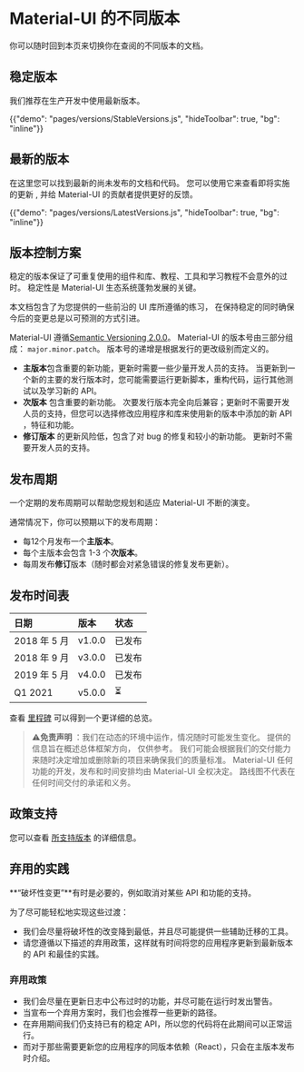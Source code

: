 # Material-UI 的不同版本

<p class="description">你可以随时回到本页来切换你在查阅的不同版本的文档。</p>

## 稳定版本

我们推荐在生产开发中使用最新版本。

{{"demo": "pages/versions/StableVersions.js", "hideToolbar": true, "bg": "inline"}}

## 最新的版本

在这里您可以找到最新的尚未发布的文档和代码。 您可以使用它来查看即将实施的更新 , 并给 Material-UI 的贡献者提供更好的反馈。

{{"demo": "pages/versions/LatestVersions.js", "hideToolbar": true, "bg": "inline"}}

## 版本控制方案

稳定的版本保证了可重复使用的组件和库、教程、工具和学习教程不会意外的过时。 稳定性是 Material-UI 生态系统蓬勃发展的关键。

本文档包含了为您提供的一些前沿的 UI 库所遵循的练习， 在保持稳定的同时确保今后的变更总是以可预测的方式引进。

Material-UI 遵循[Semantic Versioning 2.0.0](https://semver.org/)。 Material-UI 的版本号由三部分组成： `major.minor.patch`。 版本号的递增是根据发行的更改级别而定义的。

- **主版本**包含重要的新功能，更新时需要一些少量开发人员的支持。 当更新到一个新的主要的发行版本时，您可能需要运行更新脚本，重构代码，运行其他测试以及学习新的 API。
- **次版本** 包含重要的新功能。 次要发行版本完全向后兼容；更新时不需要开发人员的支持，但您可以选择修改应用程序和库来使用新的版本中添加的新 API ，特征和功能。
- **修订版本** 的更新风险低，包含了对 bug 的修复和较小的新功能。 更新时不需要开发人员的支持。

## 发布周期

一个定期的发布周期可以帮助您规划和适应 Material-UI 不断的演变。

通常情况下，你可以预期以下的发布周期：

- 每12个月发布一个**主版本**。
- 每个主版本会包含 1-3 个**次版本**。
- 每周发布**修订**版本（随时都会对紧急错误的修复发布更新）。

## 发布时间表

| 日期         | 版本     | 状态  |
|:---------- |:------ |:--- |
| 2018 年 5 月 | v1.0.0 | 已发布 |
| 2018 年 9 月 | v3.0.0 | 已发布 |
| 2019 年 5 月 | v4.0.0 | 已发布 |
| Q1 2021    | v5.0.0 | ⏳   |

查看 [里程碑](https://github.com/mui-org/material-ui/milestones) 可以得到一个更详细的总览。

> ⚠️**免责声明** ：我们在动态的环境中运作，情况随时可能发生变化。 提供的信息旨在概述总体框架方向， 仅供参考。 我们可能会根据我们的交付能力来随时决定增加或删除新的项目来确保我们的质量标准。 Material-UI 任何功能的开发，发布和时间安排均由 Material-UI 全权决定。 路线图不代表在任何时间交付的承诺和义务。

## 政策支持

您可以查看 [所支持版本](/getting-started/support/#supported-versions) 的详细信息。

## 弃用的实践

**“破坏性变更”**有时是必要的，例如取消对某些 API 和功能的支持。

为了尽可能轻松地实现这些过渡：

- 我们会尽量将破坏性的改变降到最低，并且尽可能提供一些辅助迁移的工具。
- 请您遵循以下描述的弃用政策，这样就有时间将您的应用程序更新到最新版本的 API 和最佳的实践。

### 弃用政策

- 我们会尽量在更新日志中公布过时的功能，并尽可能在运行时发出警告。
- 当宣布一个弃用方案时，我们也会推荐一些更新的路径。
- 在弃用期间我们仍支持已有的稳定 API，所以您的代码将在此期间可以正常运行。
- 而对于那些需要更新您的应用程序的同版本依赖（React），只会在主版本发布时介绍。
